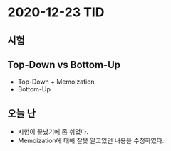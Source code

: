 # 2020-12-23 TID

## 시험

## Top-Down vs Bottom-Up

- Top-Down + Memoization
- Bottom-Up

## 오늘 난

- 시험이 끝났기에 좀 쉬었다.
- Memoization에 대해 잘못 알고있던 내용을 수정하였다.
